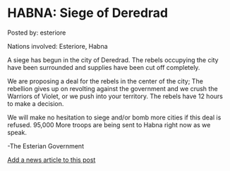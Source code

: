 # HABNA: Siege of Deredrad

Posted by: esteriore

Nations involved: Esteriore, Habna

A siege has begun in the city of Deredrad. The rebels occupying the city have been surrounded and supplies have been cut off completely. 

We are proposing a deal for the rebels in the center of the city; The rebellion gives up on revolting against the government and we crush the Warriors of Violet, or we push into your territory. The rebels have 12 hours to make a decision.

We will make no hesitation to siege and/or bomb more cities if this deal is refused. 95,000 More troops are being sent to Habna right now as we speak.

-The Esterian Government

[Add a news article to this post](http://solborg.xyz/rp/admin.php?event=2016-11-13_siege-of-deredrad-esteriore)

